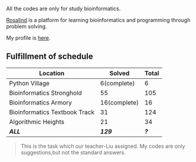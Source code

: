 All the codes are only for study bioinformatics.

[Rosalind](http://rosalind.info/) is a platform for learning bioinformatics and programming through problem solving. 

My profile is [here](http://rosalind.info/users/Zhixue/).

## Fulfillment of schedule

Location | Solved | Total
---|---|---
Python Village | 6(complete) | 6
Bioinformatics Stronghold | 55 | 105
Bioinformatics Armory | 16(complete) | 16
Bioinformatics Textbook Track | 31 | 124
Algorithmic Heights | 21 | 34
***ALL*** | ***129*** | ***?***

> This is the task which our teacher-Liu assigned. 
> My codes are only suggestions,but not the standard answers.
